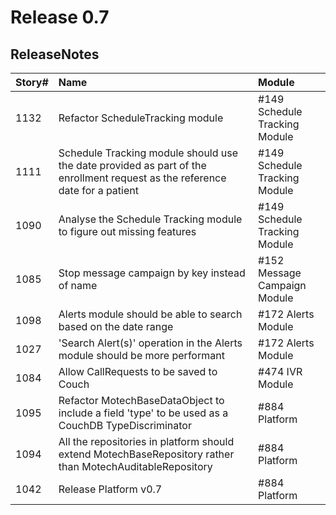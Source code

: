# Release 0.7 #



## ReleaseNotes ##



| **Story#** | **Name** | **Module** |
|:-----------|:---------|:-----------|
|1132        |Refactor ScheduleTracking module|#149 Schedule Tracking Module|
|1111        |Schedule Tracking module should use the date provided as part of the enrollment request as the reference date for a patient|#149 Schedule Tracking Module|
|1090        |Analyse the Schedule Tracking module to figure out missing features|#149 Schedule Tracking Module|
|1085        |Stop message campaign by key instead of name|#152 Message Campaign Module|
|1098        |Alerts module should be able to search based on the date range|#172 Alerts Module|
|1027        |'Search Alert(s)' operation in the Alerts module should be more performant|#172 Alerts Module|
|1084        |Allow CallRequests to be saved to Couch|#474 IVR Module|
|1095        |Refactor MotechBaseDataObject to include a field 'type' to be used as a CouchDB TypeDiscriminator |#884 Platform|
|1094        |All the repositories in platform should extend MotechBaseRepository rather than MotechAuditableRepository|#884 Platform|
|1042        |Release Platform v0.7|#884 Platform|